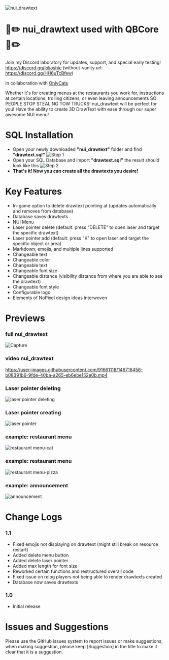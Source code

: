 ![nui_drawtext](https://user-images.githubusercontent.com/91661118/146714281-c8da9767-65f5-4903-b63a-97f786e2e3ae.png)

# 🎯✏️ nui_drawtext used with QBCore 🎯✏️

Join my Discord laboratory for updates, support, and special early testing!
<br>
https://discord.gg/loljoshie (without-vanity url: https://discord.gg/HH6uTcBfew)

In collaboration with [OnlyCats](https://github.com/onlycats)

Whether it's for creating menus at the restaurants you work for, instructions at certain locations, trolling citizens, or even leaving announcements SO PEOPLE STOP STEALING TOW TRUCKS! nui_drawtext will be perfect for you! Have the ability to create 3D DrawText with ease through our super awesome NUI menu!

# SQL Installation
* Open your newly downloaded **"nui_drawtext"** folder and find **"drawtext.sql"**
![Step 1](https://user-images.githubusercontent.com/91661118/147161925-25edd2e1-d4f4-4f0d-87e6-26d1b41a3764.PNG)
* Open your SQL Database and import **"drawtext.sql"** the result should look like this
![Step 2](https://user-images.githubusercontent.com/91661118/147162634-a1407f6d-242e-445d-8550-036e3b940651.PNG)
* **That's it! Now you can create all the drawtexts you desire!**

# Key Features
* In-game option to delete drawtext pointing at (updates automatically and removes from database)
* Database saves drawtexts
* NUI Menu
* Laser pointer delete (default: press "DELETE" to open laser and target the specific drawtext)
* Laser pointer add (default: press "K" to open laser and target the specific object or area)
* Markdown, emojis, and multiple lines supported
* Changeable text
* Changeable color
* Changeable text
* Changeable font size
* Changeable distance (visibility distance from where you are able to see the drawtext)
* Changeable font style
* Configurable logo
* Elements of NoPixel design ideas interwoven
#

# Previews
### full nui_drawtext
![Capture](https://user-images.githubusercontent.com/91661118/147194287-6c83a2da-7821-45ae-a876-74869170d5b4.PNG)
### video nui_drawtext
https://user-images.githubusercontent.com/91661118/146716456-b08391b6-9fde-40ba-a265-eb6ebe152e0b.mp4
### Laser pointer deleting
![laser pointer deleting](https://user-images.githubusercontent.com/91661118/147194416-279fb5ec-66d2-4de2-b2f6-e4d01d0b5976.png)
### Laser pointer creating
![laser pointer](https://user-images.githubusercontent.com/91661118/146716800-c8dccd06-5214-4953-aa4a-fada0351d95a.png)
### example: restaurant menu
![restaurant menu-cat](https://user-images.githubusercontent.com/91661118/146716596-a2741c2a-6846-4659-a8d9-da2ba83f340d.png)
### example: restaurant menu
![restaurant menu-pizza](https://user-images.githubusercontent.com/91661118/146716636-665f4bea-9970-490e-b289-afc759489529.png)
### example: announcement
![announcement](https://user-images.githubusercontent.com/91661118/146716697-95c83db9-357d-478b-9152-312d8fdb411b.png)

# Change Logs
### 1.1
* Fixed emojis not displaying on drawtext (might still break on resource restart)
* Added delete menu button
* Added delete laser pointer
* Added max length for font size 
* Reworked certain functions and restructured overall code 
* Fixed issue on relog players not being able to render drawtexts created
* Database now saves drawtexts

### 1.0
* Initial release

# Issues and Suggestions
Please use the GitHub issues system to report issues or make suggestions, when making suggestion, please keep [Suggestion] in the title to make it clear that it is a suggestion.
